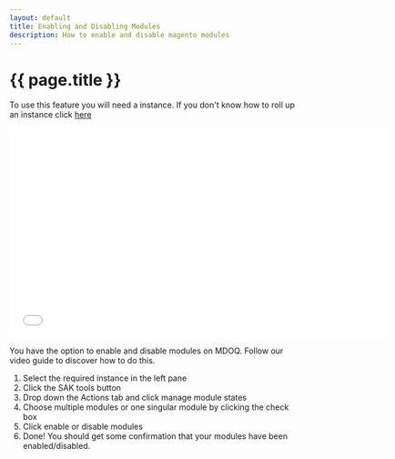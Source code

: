 ```yaml
---
layout: default
title: Enabling and Disabling Modules
description: How to enable and disable magento modules
---
```


# {{ page.title }}

To use this feature you will need a instance. If you don't know how to roll up an instance click [here](/tutorials/create-a-new-istance.html)  

<iframe src="//www.youtube-nocookie.com/embed/4zSHE2ad8Rs" width="665" height="370" frameborder="0" allowfullscreen=""></iframe>  

You have the option to enable and disable modules on MDOQ. Follow our video guide to discover how to do this.  

1. Select the required instance in the left pane
2. Click the SAK tools button
3. Drop down the Actions tab and click manage module states
4. Choose multiple modules or one singular module by clicking the check box
5. Click enable or disable modules
6. Done! You should get some confirmation that your modules have been enabled/disabled.